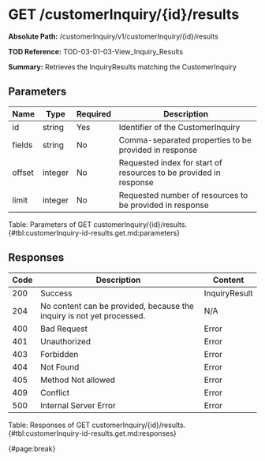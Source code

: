 <!--
    ATTENTION: This file was generated via gradle!
               Do NOT manually edit this file! Any such changes will be overwritten!
-->

# GET /customerInquiry/{id}/results

**Absolute Path:** /customerInquiry/v1/customerInquiry/{id}/results

**TOD Reference:** TOD-03-01-03-View_Inquiry_Results

**Summary:** Retrieves the InquiryResults matching the CustomerInquiry

## Parameters

| Name | Type | Required | Description |
| ------ | ------ | --- | ------------ |
| id | string | Yes | Identifier of the CustomerInquiry |
| fields | string | No | Comma-separated properties to be provided in response |
| offset | integer | No | Requested index for start of resources to be provided in response |
| limit | integer | No | Requested number of resources to be provided in response |

Table: Parameters of GET customerInquiry/{id}/results. {#tbl:customerInquiry-id-results.get.md:parameters}

## Responses

| Code | Description | Content |
|------|-------------|---------|
| 200 | Success | InquiryResult |
| 204 | No content can be provided, because the inquiry is not yet processed. | N/A |
| 400 | Bad Request | Error |
| 401 | Unauthorized | Error |
| 403 | Forbidden | Error |
| 404 | Not Found | Error |
| 405 | Method Not allowed | Error |
| 409 | Conflict | Error |
| 500 | Internal Server Error | Error |

Table: Responses of GET customerInquiry/{id}/results. {#tbl:customerInquiry-id-results.get.md:responses}

{#page:break}
